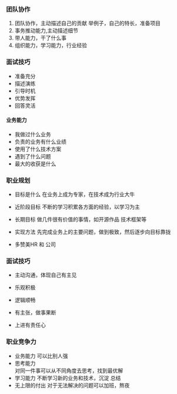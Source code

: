 ### 团队协作1. 团队协作，主动描述自己的贡献   举例子，自己的特长，准备项目2. 事务推动能力,主动描述细节3. 带人能力，干了什么事4. 组织能力，学习能力，行业经验### 面试技巧- 准备充分- 描述演练- 引导时机- 优势发挥- 回答灵活#### 业务能力- 我做过什么业务- 负责的业务有什么业绩- 使用了什么技术方案- 遇到了什么问题- 最大的收获是什么### 职业规划- 目标是什么  在业务上成为专家，在技术成为行业大牛- 近阶段目标  不断的学习积累各方面的经验，以学习为主       - 长期目标  做几件很有价值的事情，如开源作品 技术框架等  - 实现方法  先完成业务上的主要问题，做到极致，然后逐步向目标靠拢- 多赞美HR 和 公司### 面试技巧- 主动沟通，体现自己有主见- 乐观积极- 逻辑顺畅- 有主张，做事果断- 上进有责任心    ### 职业竞争力- 业务能力  可以比别人强- 思考能力        对同一件事可以从不同角度去思考，找到最优解- 学习能力  不断学习新的业务和技术，沉淀 总结- 无上限的付出  对于无法解决的问题可以加班，熬夜              